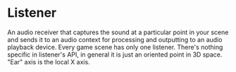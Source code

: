 # Listener

An audio receiver that captures the sound at a particular point in your scene and sends it to an audio context for
processing and outputting to an audio playback device. Every game scene has only one listener. There's nothing specific
in listener's API, in general it is just an oriented point in 3D space. "Ear" axis is the local X axis.